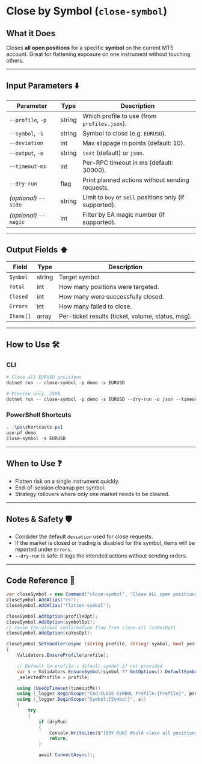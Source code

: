 # Close by Symbol (`close-symbol`)

## What it Does

Closes **all open positions** for a specific **symbol** on the current MT5 account.
Great for flattening exposure on one instrument without touching others.

---

## Input Parameters ⬇️

| Parameter              | Type   | Description                                             |
| ---------------------- | ------ | ------------------------------------------------------- |
| `--profile`, `-p`      | string | Which profile to use (from `profiles.json`).            |
| `--symbol`, `-s`       | string | Symbol to close (e.g. `EURUSD`).                        |
| `--deviation`          | int    | Max slippage in points (default: 10).                   |
| `--output`, `-o`       | string | `text` (default) or `json`.                             |
| `--timeout-ms`         | int    | Per-RPC timeout in ms (default: 30000).                 |
| `--dry-run`            | flag   | Print planned actions without sending requests.         |
| *(optional)* `--side`  | string | Limit to `buy` or `sell` positions only (if supported). |
| *(optional)* `--magic` | int    | Filter by EA magic number (if supported).               |

---

## Output Fields ⬆️

| Field     | Type   | Description                                       |
| --------- | ------ | ------------------------------------------------- |
| `Symbol`  | string | Target symbol.                                    |
| `Total`   | int    | How many positions were targeted.                 |
| `Closed`  | int    | How many were successfully closed.                |
| `Errors`  | int    | How many failed to close.                         |
| `Items[]` | array  | Per-ticket results (ticket, volume, status, msg). |

---

## How to Use 🛠️

### CLI

```powershell
# Close all EURUSD positions
dotnet run -- close-symbol -p demo -s EURUSD

# Preview only, JSON
dotnet run -- close-symbol -p demo -s EURUSD --dry-run -o json --timeout-ms 60000
```

### PowerShell Shortcuts

```powershell
. .\ps\shortcasts.ps1
use-pf demo
close-symbol -s EURUSD
```

---

## When to Use ❓

* Flatten risk on a single instrument quickly.
* End-of-session cleanup per symbol.
* Strategy rollovers where only one market needs to be cleared.

---

## Notes & Safety 🛡️

* Consider the default `deviation` used for close requests.
* If the market is closed or trading is disabled for the symbol, items will be reported under `Errors`.
* `--dry-run` is safe: it logs the intended actions without sending orders.

---

## Code Reference 🧩

```csharp
var closeSymbol = new Command("close-symbol", "Close ALL open positions for a given symbol");
closeSymbol.AddAlias("cs");
closeSymbol.AddAlias("flatten-symbol");

closeSymbol.AddOption(profileOpt);
closeSymbol.AddOption(symbolOpt);
// reuse the global confirmation flag from close-all (caYesOpt)
closeSymbol.AddOption(caYesOpt);

closeSymbol.SetHandler(async (string profile, string? symbol, bool yes, int timeoutMs, bool dryRun) =>
{
    Validators.EnsureProfile(profile);

    // Default to profile's default symbol if not provided
    var s = Validators.EnsureSymbol(symbol ?? GetOptions().DefaultSymbol);
    _selectedProfile = profile;

    using (UseOpTimeout(timeoutMs))
    using (_logger.BeginScope("Cmd:CLOSE-SYMBOL Profile:{Profile}", profile))
    using (_logger.BeginScope("Symbol:{Symbol}", s))
    {
        try
        {
            if (dryRun)
            {
                Console.WriteLine($"[DRY-RUN] Would close all positions for {s}.");
                return;
            }

            await ConnectAsync();
```
